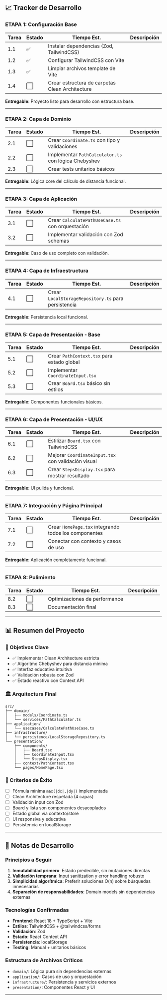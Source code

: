 ## 📈 Tracker de Desarrollo

### **ETAPA 1: Configuración Base**
| Tarea | Estado | Tiempo Est. | Descripción |
|-------|--------|-------------|-------------|
| 1.1 | ✅ | Instalar dependencias (Zod, TailwindCSS) |
| 1.2 | ✅ | Configurar TailwindCSS con Vite |
| 1.3 | ✅ | Limpiar archivos template de Vite |
| 1.4 | ⬜ | Crear estructura de carpetas Clean Architecture |

**Entregable**: Proyecto listo para desarrollo con estructura base.

---

### **ETAPA 2: Capa de Dominio**
| Tarea | Estado | Tiempo Est. | Descripción |
|-------|--------|-------------|-------------|
| 2.1 | ⬜ | Crear `Coordinate.ts` con tipo y validaciones |
| 2.2 | ⬜ | Implementar `PathCalculator.ts` con lógica Chebyshev |
| 2.3 | ⬜ | Crear tests unitarios básicos |

**Entregable**: Lógica core del cálculo de distancia funcional.

---

### **ETAPA 3: Capa de Aplicación**
| Tarea | Estado | Tiempo Est. | Descripción |
|-------|--------|-------------|-------------|
| 3.1 | ⬜ | Crear `CalculatePathUseCase.ts` con orquestación |
| 3.2 | ⬜ | Implementar validación con Zod schemas |

**Entregable**: Caso de uso completo con validación.

---

### **ETAPA 4: Capa de Infraestructura**
| Tarea | Estado | Tiempo Est. | Descripción |
|-------|--------|-------------|-------------|
| 4.1 | ⬜ | Crear `LocalStorageRepository.ts` para persistencia |

**Entregable**: Persistencia local funcional.

---

### **ETAPA 5: Capa de Presentación - Base**
| Tarea | Estado | Tiempo Est. | Descripción |
|-------|--------|-------------|-------------|
| 5.1 | ⬜ | Crear `PathContext.tsx` para estado global |
| 5.2 | ⬜ | Implementar `CoordinateInput.tsx` |
| 5.3 | ⬜ | Crear `Board.tsx` básico sin estilos |

**Entregable**: Componentes funcionales básicos.

---

### **ETAPA 6: Capa de Presentación - UI/UX**
| Tarea | Estado | Tiempo Est. | Descripción |
|-------|--------|-------------|-------------|
| 6.1 | ⬜ | Estilizar `Board.tsx` con TailwindCSS |
| 6.2 | ⬜ | Mejorar `CoordinateInput.tsx` con validación visual |
| 6.3 | ⬜ | Crear `StepsDisplay.tsx` para mostrar resultado |

**Entregable**: UI pulida y funcional.

---

### **ETAPA 7: Integración y Página Principal**
| Tarea | Estado | Tiempo Est. | Descripción |
|-------|--------|-------------|-------------|
| 7.1 | ⬜ | Crear `HomePage.tsx` integrando todos los componentes |
| 7.2 | ⬜ | Conectar con contexto y casos de uso |

**Entregable**: Aplicación completamente funcional.

---

### **ETAPA 8: Pulimiento**
| Tarea | Estado | Tiempo Est. | Descripción |
|-------|--------|-------------|-------------|
| 8.2 | ⬜ | Optimizaciones de performance |
| 8.3 | ⬜ | Documentación final |

---

## 📊 Resumen del Proyecto

### 🎯 Objetivos Clave
- ✅ Implementar Clean Architecture estricta
- ✅ Algoritmo Chebyshev para distancia mínima
- ✅ Interfaz educativa intuitiva
- ✅ Validación robusta con Zod
- ✅ Estado reactivo con Context API

### 🏛️ Arquitectura Final
```
src/
├── domain/
│   ├── models/Coordinate.ts
│   └── services/PathCalculator.ts
├── application/
│   └── usecases/CalculatePathUseCase.ts
├── infrastructure/
│   └── persistence/LocalStorageRepository.ts
└── presentation/
    ├── components/
    │   ├── Board.tsx
    │   ├── CoordinateInput.tsx
    │   └── StepsDisplay.tsx
    ├── context/PathContext.tsx
    └── pages/HomePage.tsx
```

### 🚀 Criterios de Éxito
- [ ] Fórmula mínima `max(|dx|,|dy|)` implementada
- [ ] Clean Architecture respetada (4 capas)
- [ ] Validación input con Zod
- [ ] Board y lista son componentes desacoplados
- [ ] Estado global vía contexto/store
- [ ] UI responsiva y educativa
- [ ] Persistencia en localStorage

---

## 📝 Notas de Desarrollo

### Principios a Seguir
1. **Inmutabilidad primero**: Estado predecible, sin mutaciones directas
2. **Validación temprana**: Input sanitization y error handling robusto
3. **Simplicidad algorítmica**: Preferir soluciones O(n) sobre búsquedas innecesarias
4. **Separación de responsabilidades**: Domain models sin dependencias externas

### Tecnologías Confirmadas
- **Frontend**: React 18 + TypeScript + Vite
- **Estilos**: TailwindCSS + @tailwindcss/forms
- **Validación**: Zod
- **Estado**: React Context API
- **Persistencia**: localStorage
- **Testing**: Manual + unitarios básicos

### Estructura de Archivos Críticos
- `domain/`: Lógica pura sin dependencias externas
- `application/`: Casos de uso y orquestación
- `infrastructure/`: Persistencia y servicios externos
- `presentation/`: Componentes React y UI

---
